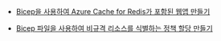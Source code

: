- [Bicep을 사용하여 Azure Cache for Redis가 포함된 웹앱 만들기](https://learn.microsoft.com/ko-kr/azure/azure-cache-for-redis/cache-web-app-bicep-with-redis-cache-provision?toc=%2Fazure%2Fazure-resource-manager%2Fbicep%2Ftoc.json&tabs=CLI)

- [Bicep 파일을 사용하여 비규격 리소스를 식별하는 정책 할당 만들기](https://learn.microsoft.com/ko-kr/azure/governance/policy/assign-policy-bicep?toc=%2Fazure%2Fazure-resource-manager%2Fbicep%2Ftoc.json&tabs=azure-powershell)
